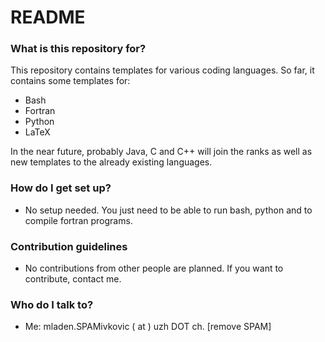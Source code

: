 # README #


### What is this repository for? ###

This repository contains templates for various coding languages.
So far, it contains some templates for:

-   Bash
-   Fortran
-   Python
-   LaTeX

In the near future, probably Java, C and C++ will join the ranks as well as new templates to the already existing languages.

### How do I get set up? ###

-   No setup needed. You just need to be able to run bash, python and to compile fortran programs. 

### Contribution guidelines ###

-   No contributions from other people are planned. If you want to contribute, contact me. 

### Who do I talk to? ###

-   Me: mladen.SPAMivkovic ( at ) uzh DOT ch. [remove SPAM]
